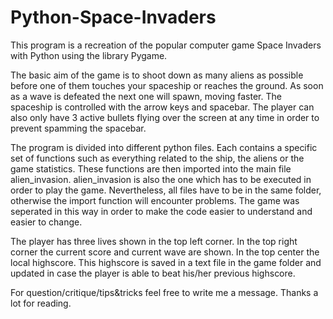 # Python-Space-Invaders

This program is a recreation of the popular computer game Space Invaders with Python using the library Pygame.

The basic aim of the game is to shoot down as many aliens as possible before one of them touches your spaceship or reaches the ground. As soon as a wave is defeated the next one will spawn, moving faster. The spaceship is controlled with the arrow keys and spacebar. The player can also only have 3 active bullets flying over the screen at any time in order to prevent spamming the spacebar.

The program is divided into different python files. Each contains a specific set of functions such as everything related to the ship, the aliens or the game statistics. These functions are then imported into the main file alien_invasion. alien_invasion is also the one which has to be executed in order to play the game. Nevertheless, all files have to be in the same folder, otherwise the import function will encounter problems. The game was seperated in this way in order to make the code easier to understand and easier to change.

The player has three lives shown in the top left corner. In the top right corner the current score and current wave are shown. In the top center the local highscore. This highscore is saved in a text file in the game folder and updated in case the player is able to beat his/her previous highscore.

For question/critique/tips&tricks feel free to write me a message. Thanks a lot for reading.
